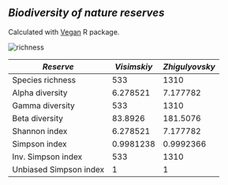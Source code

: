 ## *Biodiversity of nature reserves*

Calculated with [Vegan](https://github.com/vegandevs/vegan) R package.

![richness](https://github.com/user-attachments/assets/6f46a31e-a9ba-447a-adc9-555c4343d246)


| *Reserve* | *Visimskiy*  | *Zhigulyovsky* |
| ------------- | ------------- | ------------- |
| Species richness | 533 | 1310 |
| Alpha diversity | 6.278521 | 7.177782 |
| Gamma diversity | 533 | 1310 |
| Beta diversity | 83.8926 | 181.5076 |
| Shannon index | 6.278521 | 7.177782 |
| Simpson index |  0.9981238 | 0.9992366 |
| Inv. Simpson index | 533 | 1310 |
| Unbiased Simpson index | 1 | 1 |
